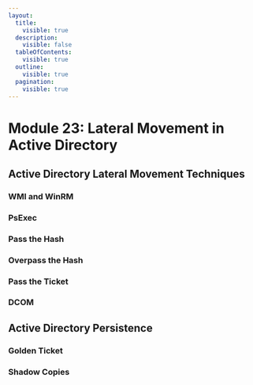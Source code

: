 ```yaml
---
layout:
  title:
    visible: true
  description:
    visible: false
  tableOfContents:
    visible: true
  outline:
    visible: true
  pagination:
    visible: true
---
```


# Module 23: Lateral Movement in Active Directory

## Active Directory Lateral Movement Techniques

### WMI and WinRM

### PsExec

### Pass the Hash

### Overpass the Hash

### Pass the Ticket

### DCOM

## Active Directory Persistence

### Golden Ticket

### Shadow Copies
